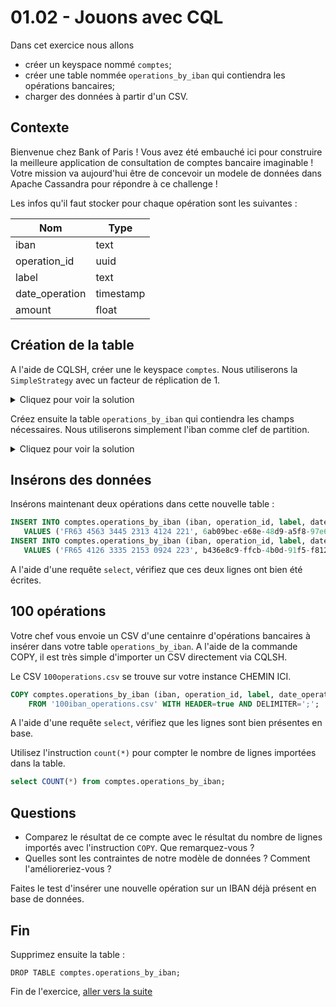 # 01.02 - Jouons avec CQL

Dans cet exercice nous allons 
* créer un keyspace nommé `comptes`;
* créer une table nommée `operations_by_iban` qui contiendra les opérations bancaires;
* charger des données à partir d'un CSV.

## Contexte

Bienvenue chez Bank of Paris ! Vous avez été embauché ici pour construire la meilleure application de consultation de comptes bancaire imaginable !
Votre mission va aujourd'hui être de concevoir un modele de données dans Apache Cassandra pour répondre à ce challenge !

Les infos qu'il faut stocker pour chaque opération sont les suivantes :

| Nom   	| Type      	|
|----------	|-------------	|
| iban 	| text  	|
| operation_id 	| uuid  	|
| label 	| text      	|
| date_operation 	| timestamp 	|
| amount 	| float 	|

## Création de la table 

A l'aide de CQLSH, créer une le keyspace `comptes`. Nous utiliserons la `SimpleStrategy` avec un facteur de réplication de 1.

<details>
    <summary>Cliquez pour voir la solution</summary>
    
```
CREATE KEYSPACE IF NOT EXISTS comptes WITH replication = {'class': 'SimpleStrategy', 'replication_factor': 1};
```

</details>

Créez ensuite la table `operations_by_iban` qui contiendra les champs nécessaires. Nous utiliserons simplement l'iban comme clef de partition.

<details>
    <summary>Cliquez pour voir la solution</summary>
    
```
CREATE TABLE comptes.operations_by_iban (
    iban text,
    operation_id uuid,
    label text,
    date_operation timestamp,
    amount float,
    PRIMARY KEY (iban)
 );
```

</details>

## Insérons des données
 
Insérons maintenant deux opérations dans cette nouvelle table :
 
 ```sql
INSERT INTO comptes.operations_by_iban (iban, operation_id, label, date_operation, amount)
    VALUES ('FR63 4563 3445 2313 4124 221', 6ab09bec-e68e-48d9-a5f8-97e6fb4c9b47, 'cadeau mamie', toTimestamp(now()), 55);
INSERT INTO comptes.operations_by_iban (iban, operation_id, label, date_operation, amount)
    VALUES ('FR65 4126 3335 2153 0924 223', b436e8c9-ffcb-4b0d-91f5-f812b9b71fdf, 'course monop', toTimestamp(now()), 83.90);
```

A l'aide d'une requête `select`, vérifiez que ces deux lignes ont bien été écrites.

## 100 opérations

Votre chef vous envoie un CSV d'une centainre d'opérations bancaires à insérer dans votre table `operations_by_iban`.
A l'aide de la commande COPY, il est très simple d'importer un CSV directement via CQLSH.

Le CSV `100operations.csv` se trouve sur votre instance CHEMIN ICI.

```sql
COPY comptes.operations_by_iban (iban, operation_id, label, date_operation, amount)
    FROM '100iban_operations.csv' WITH HEADER=true AND DELIMITER=';';
```

A l'aide d'une requête `select`, vérifiez que les lignes sont bien présentes en base.

Utilisez l'instruction `count(*)` pour compter le nombre de lignes importées dans la table.

```sql
select COUNT(*) from comptes.operations_by_iban;
```


## Questions

* Comparez le résultat de ce compte avec le résultat du nombre de lignes importés avec l'instruction `COPY`. Que remarquez-vous ?
* Quelles sont les contraintes de notre modèle de données ? Comment l'amélioreriez-vous ?

Faites le test d'insérer une nouvelle opération sur un IBAN déjà présent en base de données.

## Fin
Supprimez ensuite la table :
```
DROP TABLE comptes.operations_by_iban;
```

Fin de l'exercice, [aller vers la suite](01.03.Partitions.md)



